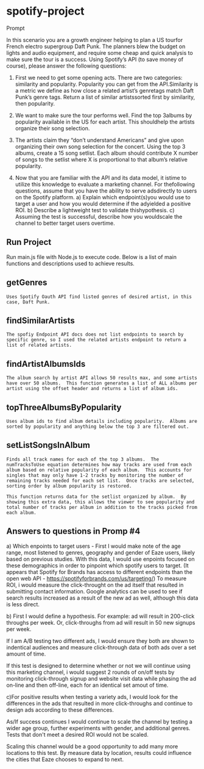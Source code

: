 # spotify-project

Prompt

In​ ​this​ ​scenario​ ​you​ ​are​ ​a​ ​growth​ ​engineer​ ​helping​ ​to​ ​plan​ ​a​ ​US​ ​tour​ ​for​ ​French​ ​electro supergroup​ ​Daft​ ​Punk.​ ​The​ ​planners​ ​blew​ ​the​ ​budget​ ​on​ ​lights​ ​and​ ​audio​ ​equipment,​ ​and require​ ​some​ ​cheap​ ​and​ ​quick​ ​analysis​ ​to​ ​make​ ​sure​ ​the​ ​tour​ ​is​ ​a​ ​success.​ ​Using​ ​Spotify’s​ ​API (to​ ​save​ ​money​ ​of​ ​course),​ ​please​ ​answer​ ​the​ ​following​ ​questions:

1) First​ ​we​ ​need​ ​to​ ​get​ ​some​ ​opening​ ​acts.​ ​There​ ​are​ ​two​ ​categories:​ ​similarity​ ​and popularity.​ ​Popularity​ ​you​ ​can​ ​get​ ​from​ ​the​ ​API.​ ​Similarity​ ​is​ ​a​ ​metric​ ​we​ ​define​ ​as​ ​how close​ ​a​ ​related​ ​artist’s​ ​genre​ ​tags​ ​match​ ​Daft​ ​Punk’s​ ​genre​ ​tags.​ ​Return​ ​a​ ​list​ ​of​ ​similar artists​ ​sorted​ ​first​ ​by​ ​similarity,​ ​then​ ​popularity.

2) We​ ​want​ ​to​ ​make​ ​sure​ ​the​ ​tour​ ​performs​ ​well.​ ​Find​ ​the​ ​top​ ​3​ ​albums​ ​by​ ​popularity available​ ​in​ ​the​ ​US​ ​for​ ​each​ ​artist.​ ​This​ ​should​ ​help​ ​the​ ​artists​ ​organize​ ​their​ ​song selection.

3) The​ ​artists​ ​claim​ ​they​ ​“don’t​ ​understand​ ​Americans”​ ​and​ ​give​ ​up​ ​on​ ​organizing​ ​their​ ​own song​ ​selection​ ​for​ ​the​ ​concert.​ ​Using​ ​the​ ​top​ ​3​ ​albums,​ ​create​ ​a​ ​15​ ​song​ ​setlist.​ ​Each album​ ​should​ ​contribute​ ​X​ ​number​ ​of​ ​songs​ ​to​ ​the​ ​setlist​ ​where​ ​X​ ​is​ ​proportional​ ​to​ ​that album’s​ ​relative​ ​popularity.

4) Now​ ​that​ ​you​ ​are​ ​familiar​ ​with​ ​the​ ​API​ ​and​ ​its​ ​data​ ​model,​ ​it​ ​is​ ​time​ ​to​ ​utilize​ ​this knowledge​ ​to​ ​evaluate​ ​a​ ​marketing​ ​channel.​ ​For​ ​the​ ​following​ ​questions,​ ​assume​ ​that you​ ​have​ ​the​ ​ability​ ​to​ ​serve​ ​ads​ ​directly​ ​to​ ​users​ ​on​ ​the​ ​Spotify​ ​platform.
	a) Explain​ ​which​ ​endpoint(s)​ ​you​ ​would​ ​use​ ​to​ ​target​ ​a​ ​user​ ​and​ ​how​ ​you​ ​would determine​ ​if​ ​the​ ​ad​ ​yielded​ ​a​ ​positive​ ​ROI.
	b) Describe​ ​a​ ​lightweight​ ​test​ ​to​ ​validate​ ​this​ ​hypothesis.
	c) Assuming​ ​the​ ​test​ ​is​ ​successful,​ ​describe​ ​how​ ​you​ ​would​ ​scale​ ​the​ ​channel​ ​to
	better​ ​target​ ​users​ ​overtime.



## Run Project
Run main.js file with Node.js to execute code.  Below is a list of main functions and descriptions used to achieve results.


## getGenres
	Uses Spotify Oauth API find listed genres of desired artist, in this case, Daft Punk.

## findSimilarArtists
	The spofiy Endpoint API docs does not list endpoints to search by specific genre, so I used the related artists endpoint to return a list of related artists.

## findArtistAlbumsIds	
	The album search by artist API allows 50 results max, and some artists have over 50 albums.  This function generates a list of ALL albums per artist using the offset header and returns a list of album ids.

## topThreeAlbumsByPopularity
	Uses album ids to find album details including popularity.  Albums are sorted by popularity and anything below the top 3 are filtered out.

## setListSongsInAlbum
	Finds all track names for each of the top 3 albums.  The numTracksToUse equation determines how may tracks are used from each album based on relative popularity of each album.  This accounts for singles that may only have 1-2 tracks by monitoring the number of remaining tracks needed for each set list.  Once tracks are selected, sorting order by album popularity is restored.  

	This function returns data for the setlist organized by album.  By showing this extra data, this allows the viewer to see popularity and total number of tracks per album in addition to the tracks picked from each album.

## Answers to questions in Promp #4

a) Which enpoints to target users - First I would make note of the age range, most listened to genres, geography and gender of Eaze users, likely based on previous studies.  With this data, I would use enpoints focused on these demographics in order to pinpoint which spotify users to target.  (It appears that Spotify for Brands has access to different endpoints than the open web API - https://spotifyforbrands.com/us/targeting/)  To measure ROI, i would measure the click-throught on the ad itself that resulted in submitting contact information. Google analytics can be used to see if search results increased as a result of the new ad as well, although this data is less direct.

b) First I would define a hypothesis.  For example: ad will result in 200-click throughs per week.  Or, click-throughs from ad will result in 50 new signups per week.  

If I am A/B testing two different ads, I would ensure they both are shown to indentical audiences and measure click-through data of both ads over a set amount of time.  

If this test is designed to determine whether or not we will continue using this marketing channel, i would suggest 2 rounds of on/off tests by monitoring click-through signup and website visit data while phasing the ad on-line and then off-line, each for an identical set amout of time.

c)For positive results when testing a variety ads, I would look for the differences in the ads that resulted in more click-throughs and continue to design ads according to these differences.

As/If success continues I would continue to scale the channel by testing a wider age group, further experiments with gender, and additional genres.  Tests that don't meet a desired ROI would not be scaled.

Scaling this channel would be a good opportunity to add many more locations to this test.  By measure data by location, results could influence the cities that Eaze chooses to expand to next.
